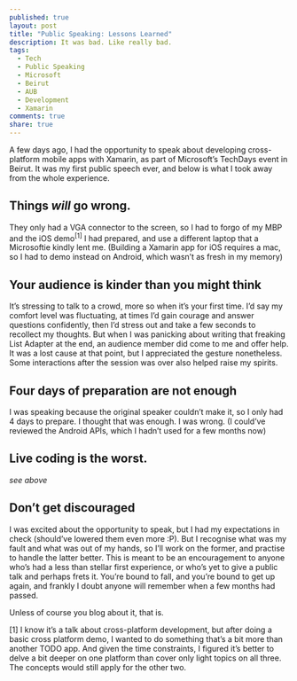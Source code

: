 ```yaml
---
published: true
layout: post
title: "Public Speaking: Lessons Learned"
description: It was bad. Like really bad.
tags: 
  - Tech
  - Public Speaking
  - Microsoft
  - Beirut
  - AUB
  - Development
  - Xamarin
comments: true
share: true
---
```


A few days ago, I had the opportunity to speak about developing cross-platform mobile apps with Xamarin, as part of Microsoft’s TechDays event in Beirut. It was my first public speech ever, and below is what I took away from the whole experience.

## Things *will* go wrong.
They only had a VGA connector to the screen, so I had to forgo of my MBP and the iOS demo<sup>[1]</sup> I had prepared, and use a different laptop  that a Microsoftie kindly lent me. (Building a Xamarin app for iOS requires a mac, so I had to demo instead on Android, which wasn’t as fresh in my memory)

## Your audience is kinder than you might think
It’s stressing to talk to a crowd, more so when it’s your first time. I’d say my comfort level was fluctuating, at times I’d gain courage and answer questions confidently, then I’d stress out and take a few seconds to recollect my thoughts. But when I was panicking about writing that freaking List Adapter at the end, an audience member did come to me and offer help. It was a lost cause at that point, but I appreciated the gesture nonetheless. Some interactions after the session was over also helped raise my spirits.

## Four days of preparation are not enough
I was speaking because the original speaker couldn’t make it, so I only had 4 days to prepare. I thought that was enough. I was wrong. (I could’ve reviewed the Android APIs, which I hadn’t used for a few months now)

## Live coding is the worst.
*see above*

## Don’t get discouraged
I was excited about the opportunity to speak, but I had my expectations in check (should’ve lowered them even more :P). But I recognise what was my fault and what was out of my hands, so I’ll work on the former, and practise to handle the latter better. This is meant to be an encouragement to anyone who’s had a less than stellar first experience, or who’s yet to give a public talk and perhaps frets it. You’re bound to fall, and you’re bound to get up again, and frankly I doubt anyone will remember when a few months had passed. 

Unless of course you blog about it, that is.



[1] I know it’s a talk about cross-platform development, but after doing a basic cross platform demo, I wanted to do something that’s a bit more than another TODO app. And given the time constraints, I figured it’s better to delve a bit deeper on one platform than cover only light topics on all three. The concepts would still apply for the other two.